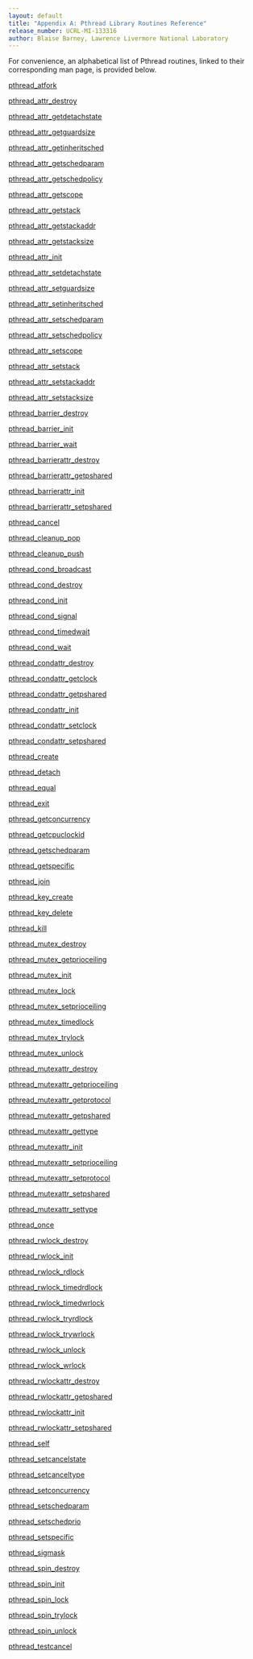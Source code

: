 ```yaml
---
layout: default
title: "Appendix A: Pthread Library Routines Reference"
release_number: UCRL-MI-133316
author: Blaise Barney, Lawrence Livermore National Laboratory
---
```


For convenience, an alphabetical list of Pthread routines, linked to their corresponding man page, is provided below.

<a href='man/pthread_atfork .txt'>pthread_atfork </a>

<a href='man/pthread_attr_destroy .txt'>pthread_attr_destroy </a>

<a href='man/pthread_attr_getdetachstate .txt'>pthread_attr_getdetachstate </a>

<a href='man/pthread_attr_getguardsize .txt'>pthread_attr_getguardsize </a>

<a href='man/pthread_attr_getinheritsched .txt'>pthread_attr_getinheritsched </a>

<a href='man/pthread_attr_getschedparam .txt'>pthread_attr_getschedparam </a>

<a href='man/pthread_attr_getschedpolicy .txt'>pthread_attr_getschedpolicy </a>

<a href='man/pthread_attr_getscope .txt'>pthread_attr_getscope </a>

<a href='man/pthread_attr_getstack .txt'>pthread_attr_getstack </a>

<a href='man/pthread_attr_getstackaddr .txt'>pthread_attr_getstackaddr </a>

<a href='man/pthread_attr_getstacksize .txt'>pthread_attr_getstacksize </a>

<a href='man/pthread_attr_init .txt'>pthread_attr_init </a>

<a href='man/pthread_attr_setdetachstate .txt'>pthread_attr_setdetachstate </a>

<a href='man/pthread_attr_setguardsize .txt'>pthread_attr_setguardsize </a>

<a href='man/pthread_attr_setinheritsched .txt'>pthread_attr_setinheritsched </a>

<a href='man/pthread_attr_setschedparam .txt'>pthread_attr_setschedparam </a>

<a href='man/pthread_attr_setschedpolicy .txt'>pthread_attr_setschedpolicy </a>

<a href='man/pthread_attr_setscope .txt'>pthread_attr_setscope </a>

<a href='man/pthread_attr_setstack .txt'>pthread_attr_setstack </a>

<a href='man/pthread_attr_setstackaddr .txt'>pthread_attr_setstackaddr </a>

<a href='man/pthread_attr_setstacksize .txt'>pthread_attr_setstacksize </a>

<a href='man/pthread_barrier_destroy .txt'>pthread_barrier_destroy </a>

<a href='man/pthread_barrier_init .txt'>pthread_barrier_init </a>

<a href='man/pthread_barrier_wait .txt'>pthread_barrier_wait </a>

<a href='man/pthread_barrierattr_destroy .txt'>pthread_barrierattr_destroy </a>

<a href='man/pthread_barrierattr_getpshared .txt'>pthread_barrierattr_getpshared </a>

<a href='man/pthread_barrierattr_init .txt'>pthread_barrierattr_init </a>

<a href='man/pthread_barrierattr_setpshared .txt'>pthread_barrierattr_setpshared </a>

<a href='man/pthread_cancel .txt'>pthread_cancel </a>

<a href='man/pthread_cleanup_pop .txt'>pthread_cleanup_pop </a>

<a href='man/pthread_cleanup_push .txt'>pthread_cleanup_push </a>

<a href='man/pthread_cond_broadcast .txt'>pthread_cond_broadcast </a>

<a href='man/pthread_cond_destroy .txt'>pthread_cond_destroy </a>

<a href='man/pthread_cond_init .txt'>pthread_cond_init </a>

<a href='man/pthread_cond_signal .txt'>pthread_cond_signal </a>

<a href='man/pthread_cond_timedwait .txt'>pthread_cond_timedwait </a>

<a href='man/pthread_cond_wait .txt'>pthread_cond_wait </a>

<a href='man/pthread_condattr_destroy .txt'>pthread_condattr_destroy </a>

<a href='man/pthread_condattr_getclock .txt'>pthread_condattr_getclock </a>

<a href='man/pthread_condattr_getpshared .txt'>pthread_condattr_getpshared </a>

<a href='man/pthread_condattr_init .txt'>pthread_condattr_init </a>

<a href='man/pthread_condattr_setclock .txt'>pthread_condattr_setclock </a>

<a href='man/pthread_condattr_setpshared .txt'>pthread_condattr_setpshared </a>

<a href='man/pthread_create .txt'>pthread_create </a>

<a href='man/pthread_detach .txt'>pthread_detach </a>

<a href='man/pthread_equal .txt'>pthread_equal </a>

<a href='man/pthread_exit .txt'>pthread_exit </a>

<a href='man/pthread_getconcurrency .txt'>pthread_getconcurrency </a>

<a href='man/pthread_getcpuclockid .txt'>pthread_getcpuclockid </a>

<a href='man/pthread_getschedparam .txt'>pthread_getschedparam </a>

<a href='man/pthread_getspecific .txt'>pthread_getspecific </a>

<a href='man/pthread_join .txt'>pthread_join </a>

<a href='man/pthread_key_create .txt'>pthread_key_create </a>

<a href='man/pthread_key_delete .txt'>pthread_key_delete </a>

<a href='man/pthread_kill .txt'>pthread_kill </a>

<a href='man/pthread_mutex_destroy .txt'>pthread_mutex_destroy </a>

<a href='man/pthread_mutex_getprioceiling .txt'>pthread_mutex_getprioceiling </a>

<a href='man/pthread_mutex_init .txt'>pthread_mutex_init </a>

<a href='man/pthread_mutex_lock .txt'>pthread_mutex_lock </a>

<a href='man/pthread_mutex_setprioceiling .txt'>pthread_mutex_setprioceiling </a>

<a href='man/pthread_mutex_timedlock .txt'>pthread_mutex_timedlock </a>

<a href='man/pthread_mutex_trylock .txt'>pthread_mutex_trylock </a>

<a href='man/pthread_mutex_unlock .txt'>pthread_mutex_unlock </a>

<a href='man/pthread_mutexattr_destroy .txt'>pthread_mutexattr_destroy </a>

<a href='man/pthread_mutexattr_getprioceiling .txt'>pthread_mutexattr_getprioceiling </a>

<a href='man/pthread_mutexattr_getprotocol .txt'>pthread_mutexattr_getprotocol </a>

<a href='man/pthread_mutexattr_getpshared .txt'>pthread_mutexattr_getpshared </a>

<a href='man/pthread_mutexattr_gettype .txt'>pthread_mutexattr_gettype </a>

<a href='man/pthread_mutexattr_init .txt'>pthread_mutexattr_init </a>

<a href='man/pthread_mutexattr_setprioceiling .txt'>pthread_mutexattr_setprioceiling </a>

<a href='man/pthread_mutexattr_setprotocol .txt'>pthread_mutexattr_setprotocol </a>

<a href='man/pthread_mutexattr_setpshared .txt'>pthread_mutexattr_setpshared </a>

<a href='man/pthread_mutexattr_settype .txt'>pthread_mutexattr_settype </a>

<a href='man/pthread_once .txt'>pthread_once </a>

<a href='man/pthread_rwlock_destroy .txt'>pthread_rwlock_destroy </a>

<a href='man/pthread_rwlock_init .txt'>pthread_rwlock_init </a>

<a href='man/pthread_rwlock_rdlock .txt'>pthread_rwlock_rdlock </a>

<a href='man/pthread_rwlock_timedrdlock .txt'>pthread_rwlock_timedrdlock </a>

<a href='man/pthread_rwlock_timedwrlock .txt'>pthread_rwlock_timedwrlock </a>

<a href='man/pthread_rwlock_tryrdlock .txt'>pthread_rwlock_tryrdlock </a>

<a href='man/pthread_rwlock_trywrlock .txt'>pthread_rwlock_trywrlock </a>

<a href='man/pthread_rwlock_unlock .txt'>pthread_rwlock_unlock </a>

<a href='man/pthread_rwlock_wrlock .txt'>pthread_rwlock_wrlock </a>

<a href='man/pthread_rwlockattr_destroy .txt'>pthread_rwlockattr_destroy </a>

<a href='man/pthread_rwlockattr_getpshared .txt'>pthread_rwlockattr_getpshared </a>

<a href='man/pthread_rwlockattr_init .txt'>pthread_rwlockattr_init </a>

<a href='man/pthread_rwlockattr_setpshared .txt'>pthread_rwlockattr_setpshared </a>

<a href='man/pthread_self .txt'>pthread_self </a>

<a href='man/pthread_setcancelstate .txt'>pthread_setcancelstate </a>

<a href='man/pthread_setcanceltype .txt'>pthread_setcanceltype </a>

<a href='man/pthread_setconcurrency .txt'>pthread_setconcurrency </a>

<a href='man/pthread_setschedparam .txt'>pthread_setschedparam </a>

<a href='man/pthread_setschedprio .txt'>pthread_setschedprio </a>

<a href='man/pthread_setspecific .txt'>pthread_setspecific </a>

<a href='man/pthread_sigmask .txt'>pthread_sigmask </a>

<a href='man/pthread_spin_destroy .txt'>pthread_spin_destroy </a>

<a href='man/pthread_spin_init .txt'>pthread_spin_init </a>

<a href='man/pthread_spin_lock .txt'>pthread_spin_lock </a>

<a href='man/pthread_spin_trylock .txt'>pthread_spin_trylock </a>

<a href='man/pthread_spin_unlock .txt'>pthread_spin_unlock </a>

<a href='man/pthread_testcancel.txt'>pthread_testcancel</a>
